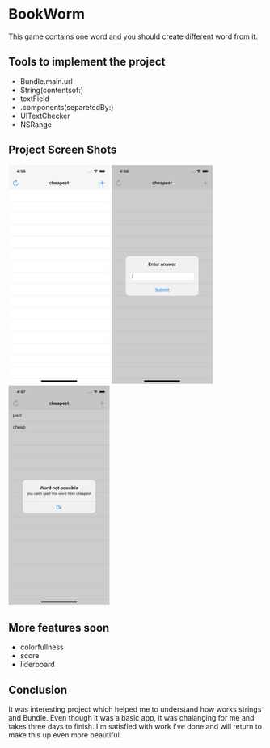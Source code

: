 # BookWorm
This game contains one word and you should create different word from it. 
## Tools to implement the project
  - Bundle.main.url
  - String(contentsof:)
  - textField
  - .components(separetedBy:)
  - UITextChecker
  - NSRange
 
 ## Project Screen Shots
<img src="Screen1.png" width="200"> <img src="Screen2.png" width="200"><img src="Screen3.png" width="200">

## More features soon 
- colorfullness
- score
- liderboard 
  
## Conclusion 
It was interesting project which helped me to understand how works strings and Bundle.
Even though it was a basic app, it was chalanging for me and takes three days to finish. 
I'm satisfied with work i've done and will return to make this up even more beautiful.
